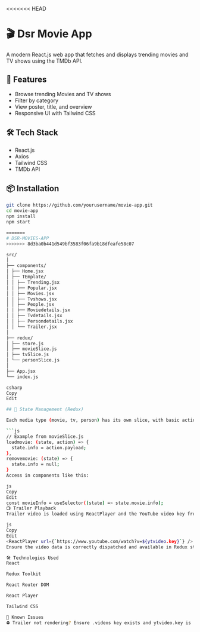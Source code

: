 <<<<<<< HEAD


# 🎬 Dsr Movie App

A modern React.js web app that fetches and displays trending movies and TV shows using the TMDb API.

## 🔧 Features
- Browse trending Movies and TV shows
- Filter by category
- View poster, title, and overview
- Responsive UI with Tailwind CSS

## 🛠️ Tech Stack
- React.js
- Axios
- Tailwind CSS
- TMDb API

## 📦 Installation

```bash
git clone https://github.com/yourusername/movie-app.git
cd movie-app
npm install
npm start

=======
# DSR-MOVIES-APP
>>>>>>> 8d3ba0b441d549bf3583f06fa9b18dfeafe58c07

src/
│
├── components/
│ ├── Home.jsx
│ ├── TEmplate/
│ │ ├── Trending.jsx
│ │ ├── Popular.jsx
│ │ ├── Movies.jsx
│ │ ├── Tvshows.jsx
│ │ ├── People.jsx
│ │ ├── Moviedetails.jsx
│ │ ├── Tvdetails.jsx
│ │ ├── Persondetails.jsx
│ │ └── Trailer.jsx
│
├── redux/
│ ├── store.js
│ ├── movieSlice.js
│ ├── tvSlice.js
│ └── personSlice.js
│
├── App.jsx
└── index.js

csharp
Copy
Edit

## 🧠 State Management (Redux)

Each media type (movie, tv, person) has its own slice, with basic actions:

```js
// Example from movieSlice.js
loadmovie: (state, action) => {
  state.info = action.payload;
},
removemovie: (state) => {
  state.info = null;
}
Access in components like this:

js
Copy
Edit
const movieInfo = useSelector((state) => state.movie.info);
📺 Trailer Playback
Trailer video is loaded using ReactPlayer and the YouTube video key from the API:

js
Copy
Edit
<ReactPlayer url={`https://www.youtube.com/watch?v=${ytvideo.key}`} />
Ensure the video data is correctly dispatched and available in Redux state before rendering.

🛠 Technologies Used
React

Redux Toolkit

React Router DOM

React Player

Tailwind CSS

🚧 Known Issues
⛔ Trailer not rendering? Ensure .videos key exists and ytvideo.key is valid.